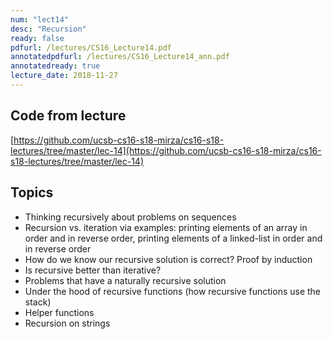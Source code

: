 ```yaml
---
num: "lect14"
desc: "Recursion"
ready: false
pdfurl: /lectures/CS16_Lecture14.pdf
annotatedpdfurl: /lectures/CS16_Lecture14_ann.pdf
annotatedready: true
lecture_date: 2018-11-27
---
```



## Code from lecture
[https://github.com/ucsb-cs16-s18-mirza/cs16-s18-lectures/tree/master/lec-14](https://github.com/ucsb-cs16-s18-mirza/cs16-s18-lectures/tree/master/lec-14)

## Topics
* Thinking recursively about problems on sequences
* Recursion vs. iteration via examples: printing elements of an array in order and in reverse order, printing elements of a linked-list in order and in reverse order
* How do we know our recursive solution is correct? Proof by induction
* Is recursive better than iterative?
* Problems that have a naturally recursive solution
* Under the hood of recursive functions (how recursive functions use the stack)
* Helper functions
* Recursion on strings

